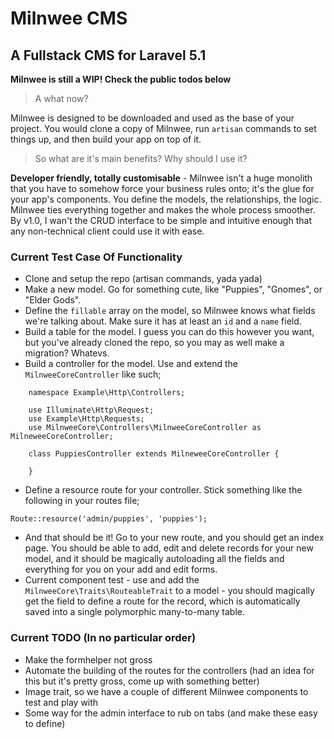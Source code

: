 # Milnwee CMS

## A Fullstack CMS for Laravel 5.1

__Milnwee is still a WIP! Check the public todos below__

> A what now?

Milnwee is designed to be downloaded and used as the base of your project. You would clone a copy of Milnwee, run `artisan` commands to set things up, and then build your app on top of it.

> So what are it's main benefits? Why should I use it?

__Developer friendly, totally customisable__ - Milnwee isn't a huge monolith that you have to somehow force your business rules onto; it's the glue for your app's components. You define the models, the relationships, the logic. Milnwee ties everything together and makes the whole process smoother. By v1.0, I wan't the CRUD interface to be simple and intuitive enough that any non-technical client could use it with ease.

### Current Test Case Of Functionality

- Clone and setup the repo (artisan commands, yada yada)
- Make a new model. Go for something cute, like "Puppies", "Gnomes", or "Elder Gods".
- Define the `fillable` array on the model, so Milnwee knows what fields we're talking about. Make sure it has at least an `id` and a `name` field.
- Build a table for the model. I guess you can do this however you want, but you've already cloned the repo, so you may as well make a migration? Whatevs.
- Build a controller for the model. Use and extend the `MilnweeCoreController` like such;
````
    namespace Example\Http\Controllers;

    use Illuminate\Http\Request;
    use Example\Http\Requests;
    use MilnweeCore\Controllers\MilnweeCoreController as MilneweeCoreController;

    class PuppiesController extends MilneweeCoreController {

    }
````
- Define a resource route for your controller. Stick something like the following in your routes file;
````
Route::resource('admin/puppies', 'puppies');
````
- And that should be it! Go to your new route, and you should get an index page. You should be able to add, edit and delete records for your new model, and it should be magically autoloading all the fields and everything for you on your add and edit forms.
- Current component test - use and add the `MilnweeCore\Traits\RouteableTrait` to a model - you should magically get the field to define a route for the record, which is automatically saved into a single polymorphic many-to-many table.

### Current TODO (In no particular order)

- Make the formhelper not gross
- Automate the building of the routes for the controllers (had an idea for this but it's pretty gross, come up with something better)
- Image trait, so we have a couple of different Milnwee components to test and play with
- Some way for the admin interface to rub on tabs (and make these easy to define)
